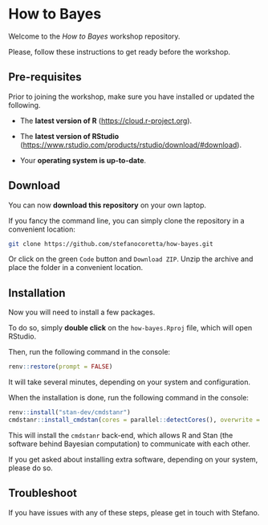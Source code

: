 
<!-- README.md is generated from README.Rmd. Please edit that file -->

# How to Bayes

<!-- badges: start -->
<!-- badges: end -->

Welcome to the *How to Bayes* workshop repository.

Please, follow these instructions to get ready before the workshop.

## Pre-requisites

Prior to joining the workshop, make sure you have installed or updated
the following.

-   The **latest version of R** (<https://cloud.r-project.org>).

-   The **latest version of RStudio**
    (<https://www.rstudio.com/products/rstudio/download/#download>).

-   Your **operating system is up-to-date**.

## Download

You can now **download this repository** on your own laptop.

If you fancy the command line, you can simply clone the repository in a
convenient location:

``` bash
git clone https://github.com/stefanocoretta/how-bayes.git
```

Or click on the green `Code` button and `Download ZIP`. Unzip the
archive and place the folder in a convenient location.

## Installation

Now you will need to install a few packages.

To do so, simply **double click** on the `how-bayes.Rproj` file, which
will open RStudio.

Then, run the following command in the console:

``` r
renv::restore(prompt = FALSE)
```

It will take several minutes, depending on your system and
configuration.

When the installation is done, run the following command in the console:

``` r
renv::install("stan-dev/cmdstanr")
cmdstanr::install_cmdstan(cores = parallel::detectCores(), overwrite = TRUE)
```

This will install the `cmdstanr` back-end, which allows R and Stan (the
software behind Bayesian computation) to communicate with each other.

If you get asked about installing extra software, depending on your
system, please do so.

## Troubleshoot

If you have issues with any of these steps, please get in touch with
Stefano.
